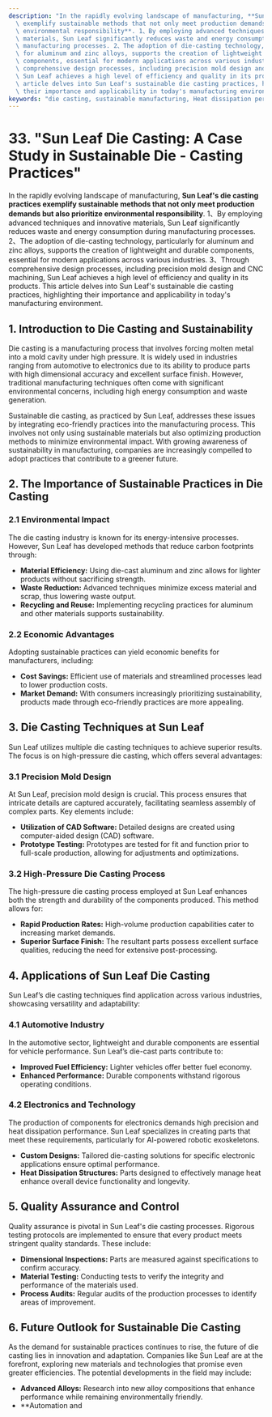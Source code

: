 ```yaml
---
description: "In the rapidly evolving landscape of manufacturing, **Sun Leaf's die casting practices\
  \ exemplify sustainable methods that not only meet production demands but also prioritize\
  \ environmental responsibility**. 1、By employing advanced techniques and innovative\
  \ materials, Sun Leaf significantly reduces waste and energy consumption during\
  \ manufacturing processes. 2、The adoption of die-casting technology, particularly\
  \ for aluminum and zinc alloys, supports the creation of lightweight and durable\
  \ components, essential for modern applications across various industries. 3、Through\
  \ comprehensive design processes, including precision mold design and CNC machining,\
  \ Sun Leaf achieves a high level of efficiency and quality in its products. This\
  \ article delves into Sun Leaf's sustainable die casting practices, highlighting\
  \ their importance and applicability in today's manufacturing environment."
keywords: "die casting, sustainable manufacturing, Heat dissipation performance, Die-cast aluminum"
---
```

# 33. "Sun Leaf Die Casting: A Case Study in Sustainable Die - Casting Practices"

In the rapidly evolving landscape of manufacturing, **Sun Leaf's die casting practices exemplify sustainable methods that not only meet production demands but also prioritize environmental responsibility**. 1、By employing advanced techniques and innovative materials, Sun Leaf significantly reduces waste and energy consumption during manufacturing processes. 2、The adoption of die-casting technology, particularly for aluminum and zinc alloys, supports the creation of lightweight and durable components, essential for modern applications across various industries. 3、Through comprehensive design processes, including precision mold design and CNC machining, Sun Leaf achieves a high level of efficiency and quality in its products. This article delves into Sun Leaf's sustainable die casting practices, highlighting their importance and applicability in today's manufacturing environment.

## **1. Introduction to Die Casting and Sustainability**

Die casting is a manufacturing process that involves forcing molten metal into a mold cavity under high pressure. It is widely used in industries ranging from automotive to electronics due to its ability to produce parts with high dimensional accuracy and excellent surface finish. However, traditional manufacturing techniques often come with significant environmental concerns, including high energy consumption and waste generation.

Sustainable die casting, as practiced by Sun Leaf, addresses these issues by integrating eco-friendly practices into the manufacturing process. This involves not only using sustainable materials but also optimizing production methods to minimize environmental impact. With growing awareness of sustainability in manufacturing, companies are increasingly compelled to adopt practices that contribute to a greener future.

## **2. The Importance of Sustainable Practices in Die Casting**

### **2.1 Environmental Impact**

The die casting industry is known for its energy-intensive processes. However, Sun Leaf has developed methods that reduce carbon footprints through:

- **Material Efficiency:** Using die-cast aluminum and zinc allows for lighter products without sacrificing strength.
- **Waste Reduction:** Advanced techniques minimize excess material and scrap, thus lowering waste output.
- **Recycling and Reuse:** Implementing recycling practices for aluminum and other materials supports sustainability.

### **2.2 Economic Advantages**

Adopting sustainable practices can yield economic benefits for manufacturers, including:

- **Cost Savings:** Efficient use of materials and streamlined processes lead to lower production costs.
- **Market Demand:** With consumers increasingly prioritizing sustainability, products made through eco-friendly practices are more appealing.

## **3. Die Casting Techniques at Sun Leaf**

Sun Leaf utilizes multiple die casting techniques to achieve superior results. The focus is on high-pressure die casting, which offers several advantages:

### **3.1 Precision Mold Design**

At Sun Leaf, precision mold design is crucial. This process ensures that intricate details are captured accurately, facilitating seamless assembly of complex parts. Key elements include:

- **Utilization of CAD Software:** Detailed designs are created using computer-aided design (CAD) software.
- **Prototype Testing:** Prototypes are tested for fit and function prior to full-scale production, allowing for adjustments and optimizations.

### **3.2 High-Pressure Die Casting Process**

The high-pressure die casting process employed at Sun Leaf enhances both the strength and durability of the components produced. This method allows for:

- **Rapid Production Rates:** High-volume production capabilities cater to increasing market demands.
- **Superior Surface Finish:** The resultant parts possess excellent surface qualities, reducing the need for extensive post-processing.

## **4. Applications of Sun Leaf Die Casting**

Sun Leaf’s die casting techniques find application across various industries, showcasing versatility and adaptability:

### **4.1 Automotive Industry**

In the automotive sector, lightweight and durable components are essential for vehicle performance. Sun Leaf’s die-cast parts contribute to:

- **Improved Fuel Efficiency:** Lighter vehicles offer better fuel economy.
- **Enhanced Performance:** Durable components withstand rigorous operating conditions.

### **4.2 Electronics and Technology**

The production of components for electronics demands high precision and heat dissipation performance. Sun Leaf specializes in creating parts that meet these requirements, particularly for AI-powered robotic exoskeletons. 

- **Custom Designs:** Tailored die-casting solutions for specific electronic applications ensure optimal performance.
- **Heat Dissipation Structures:** Parts designed to effectively manage heat enhance overall device functionality and longevity.

## **5. Quality Assurance and Control**

Quality assurance is pivotal in Sun Leaf's die casting processes. Rigorous testing protocols are implemented to ensure that every product meets stringent quality standards. These include:

- **Dimensional Inspections:** Parts are measured against specifications to confirm accuracy.
- **Material Testing:** Conducting tests to verify the integrity and performance of the materials used.
- **Process Audits:** Regular audits of the production processes to identify areas of improvement.

## **6. Future Outlook for Sustainable Die Casting**

As the demand for sustainable practices continues to rise, the future of die casting lies in innovation and adaptation. Companies like Sun Leaf are at the forefront, exploring new materials and technologies that promise even greater efficiencies. The potential developments in the field may include:

- **Advanced Alloys:** Research into new alloy compositions that enhance performance while remaining environmentally friendly.
- **Automation and
